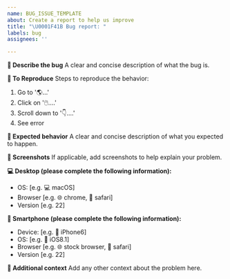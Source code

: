 ```yaml
---
name: BUG_ISSUE_TEMPLATE
about: Create a report to help us improve
title: "\U0001F41B Bug report: "
labels: bug
assignees: ''

---
```


**🤔 Describe the bug**
A clear and concise description of what the bug is.

**🔁 To Reproduce**
Steps to reproduce the behavior:
1. Go to '🌎...'
2. Click on '🖱️....'
3. Scroll down to '👇....'
4. See error

**👀 Expected behavior**
A clear and concise description of what you expected to happen.

**📸 Screenshots**
If applicable, add screenshots to help explain your problem.

**💻 Desktop (please complete the following information):**
 - OS: [e.g. 💻 macOS]
 - Browser [e.g. 🌐 chrome, 🍎 safari]
 - Version [e.g. 22]

**📱 Smartphone (please complete the following information):**
 - Device: [e.g. 📱 iPhone6]
 - OS: [e.g. 📲 iOS8.1]
 - Browser [e.g. 🌐 stock browser, 🍎 safari]
 - Version [e.g. 22]

**🙏 Additional context**
Add any other context about the problem here.
